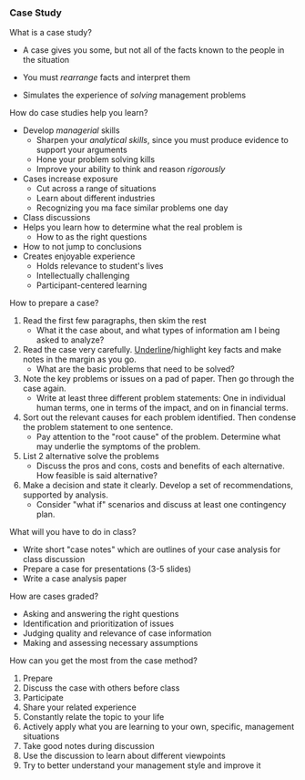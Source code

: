 ### Case Study



What is a case study?

* A case gives you some, but not all of the facts known to the people in the situation

* You must *rearrange* facts and interpret them

* Simulates the experience of *solving* management problems  


How do case studies help you learn?

* Develop *managerial* skills 
  * Sharpen your *analytical skills*, since you must produce evidence to support your arguments
  * Hone your problem solving kills
  * Improve your ability to think and reason *rigorously* 
* Cases increase exposure
  * Cut across a range of situations
  * Learn about different industries
  * Recognizing you ma face similar problems one day 
* Class discussions
* Helps you learn how to determine what the real problem is
  * How to as the right questions
* How to not jump to conclusions 
* Creates enjoyable experience
  * Holds relevance to student's lives
  * Intellectually challenging 
  * Participant-centered learning



How to prepare a case?

1. Read the first few paragraphs, then skim the rest
   * What it the case about, and what types of information am I being asked to analyze? 
2. Read the case very carefully. <u>Underline</u>/highlight key facts and make notes in the margin as you go. 
   * What are the basic problems that need to be solved?
3. Note the key problems or issues on a pad of paper. Then go through the case again.
   * Write at least three different problem statements: One in individual human terms, one in terms of the impact, and on in financial terms.
4. Sort out the relevant causes for each problem identified. Then condense the problem statement to one sentence. 
   * Pay attention to the "root cause" of the problem. Determine what may underlie the symptoms of the problem. 
5. List 2 alternative solve the problems
   * Discuss the pros and cons, costs and benefits of each alternative. How feasible is said alternative? 
6. Make a decision and state it clearly. Develop a set of recommendations, supported by analysis.
   * Consider "what if" scenarios and discuss at least one contingency plan. 



What will you have to do in class?

* Write short "case notes" which are outlines of your case analysis for class discussion
* Prepare a case for presentations (3-5 slides)
* Write a case analysis paper



How are cases graded?

* Asking and answering the right questions
* Identification and prioritization of issues 
* Judging quality and relevance of case information
* Making and assessing necessary assumptions



How can you get the most from the case method?

1. Prepare
2. Discuss the case with others before class
3. Participate
4. Share your related experience
5. Constantly relate the topic to your life
6. Actively apply what you are learning to your own, specific, management situations
7. Take good notes during discussion
8. Use the discussion to learn about different viewpoints
9. Try to better understand your management style and improve it 